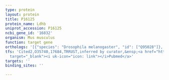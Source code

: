 ```yaml
---
type: protein
layout: protein
title: P16125
protein_name: Ldhb
uniprot_accession: P16125
ncbi_gene_id: '16832'
organism: Mus musculus
function: target gene
orthologs: '[{"species": "Drosophila melanogaster", "id": ["Q95028"]}, {"species": "Caenorhabditis elegans", "id": ["Q27888"]}, {"species": "Homo sapiens", "id": ["<a href=\"/protein/p07195\">P07195</a>"]}, {"species": "Rattus norvegicus", "id": ["P42123"]}]'
tfs: 'Cited2,O35740,17684,TRRUST,inferred by curator,&ensp;<a href="https://www.ncbi.nlm.nih.gov/pubmed/?term=29087512%5Buid%5D+OR+24083546%5Buid%5D"
  target="_blank"><i uk-icon="icon: link"></i>Pubmed</a>'
targets: ''
binding_sites: ''

---
```

